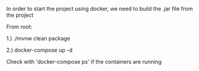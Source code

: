 In order to start the project using docker, we need to build the .jar file from the project

From root:

1.) ./mvnw clean package

2.) docker-compose up -d

Check with 'docker-compose ps' if the containers are running
